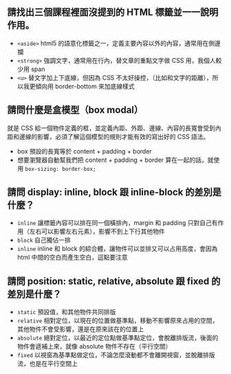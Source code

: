## 請找出三個課程裡面沒提到的 HTML 標籤並一一說明作用。

* `<aside>`  html5 的語意化標籤之一，定義主要內容以外的內容，通常用在側邊攔
* `<strong>` 強調文字，通常用在行內，替文章的重點文字做 CSS 用，我個人較少用 span
* `<u>` 替文字加上下底線，但因為 CSS 不太好操控，（比如和文字的距離），所以我更傾向用 border-bottom 來加底線樣式


## 請問什麼是盒模型（box modal）

就是 CSS 給一個物件定義的框，並定義內距、外距、邊線、內容的長寬會受到內距和邊線的影響，必須了解這個模型的規則才能有效的寫出好的 CSS 語法。

* box 預設的長寬等於 content + padding + border
* 想要瀏覽器自動幫我們把 content + padding + border 算在一起的話，就使用 `box-sizing: border-box;`


## 請問 display: inline, block 跟 inline-block 的差別是什麼？

* `inline` 讓標籤內容可以排在同一個橫排內，margin 和 padding 只對自己有作用（左右可以影響左右元素），影響不到上下行其他物件
* `block` 自己獨佔一排
* `inline` inline 和 block 的綜合體，讓物件可以並排又可以占用高度，會因為 html 中間的空白而產生空白，這點要注意

## 請問 position: static, relative, absolute 跟 fixed 的差別是什麼？

* `static` 預設值，和其他物件共同排版
* `relative` 相對定位，以現在的位置做基準點，移動不影響原來占用的空間，其他物件不會受影響，還是在原來該在的位置上
* `absolute` 絕對定位，以最近的定位點做基準點定位，會脫離排版流，後面的物件會遞補上來，就像 absolute 物件不存在（平行空間）
* `fixed` 以視窗為基準點做定位，不論怎麼滾動都不會離開視窗，並脫離排版流，也是在平行空間上